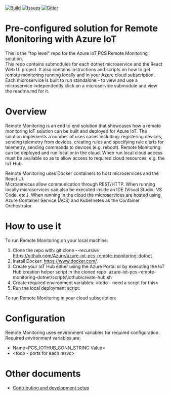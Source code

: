 [![Build][build-badge]][build-url]
[![Issues][issues-badge]][issues-url]
[![Gitter][gitter-badge]][gitter-url]

Pre-configured solution for Remote Monitoring with Azure IoT
============================================================

This is the "top level" repo for the Azure IoT PCS Remote Monitoring solution.  
This repo contains submodules for each dotnet microservice and the React Web 
UI project.  It also contains instructions and scripts on how to get remote 
monitoring running locally and in your Azure cloud subscription.  Each 
microservice is built to run standalone - to view and use a microservice 
independently click on a microservice submodule and view the readme.md for it.  

Overview
========

Remote Monitoring is an end to end solution that showcases how a remote 
monitoring IoT solution can be built and deployed for Azure IoT.  The 
solution implements a number of uses cases including: registering devices, 
sending telemetry from devices, creating rules and specifying rule alerts 
for telemetry, sending commands to devices (e.g. reboot).  Remote Monitoring 
can be deployed and run local or in the cloud.  When run local cloud access 
must be available so as to allow access to required cloud resources, e.g. 
the IoT Hub.

Remote Monitoring uses Docker containers to host microservices and the React UI.  
Microservices allow communication through REST/HTTP.  When running locally 
microservices can also be executed inside an IDE (Visual Studio, VS Code, etc.). 
When running in the cloud the microservices are hosted using Azure Container 
Service (ACS) and Kubernetes as the Container Orchestrator.

How to use it
=============

To run Remote Monitoring on your local machine:
1. Clone the repo with:
  git clone --recursive https://github.com/Azure/azure-iot-pcs-remote-monitoring-dotnet
2. Install Docker: https://www.docker.com/.
3. Create your IoT Hub either using the Azure Portal or by executing the IoT Hub 
creation helper script in the cloned repo: 
azure-iot-pcs-remote-monitoring-dotnet\scripts\iothub\create-hub.sh
4. Create required environment variables:
<todo - need a script for this>
5. Run the local deployment script:
<todo>

To run Remote Monitoring in your cloud subscription:
<TODO>

Configuration
=============

Remote Monitoring uses environment variables for required configuration.  Required 
environment variables are:
- Name=PCS_IOTHUB_CONN_STRING Value=<Your IoT Hub Connection String>
- <todo - ports for each msvc>


Other documents
===============

* [Contributing and development setup](CONTRIBUTING.md)


[build-badge]: https://img.shields.io/travis/Azure/azure-iot-pcs-remote-monitoring-dotnet.svg
[build-url]: https://travis-ci.org/Azure/azure-iot-pcs-remote-monitoring-dotnet
[issues-badge]: https://img.shields.io/github/issues/azure/azure-iot-pcs-remote-monitoring-dotnet.svg
[issues-url]: https://github.com/azure/azure-iot-pcs-remote-monitoring-dotnet/issues
[gitter-badge]: https://img.shields.io/gitter/room/azure/iot-pcs.js.svg
[gitter-url]: https://gitter.im/azure/iot-pcs
